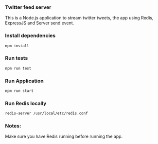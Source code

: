 ### Twitter feed server

This is a Node.js application to stream twitter tweets, the app using Redis, ExpressJS and Server send event.

### Install dependencies
```sh
npm install
```

### Run tests
```sh
npm run test
```

### Run Application
```sh
npm run start
```

### Run Redis locally
```sh
redis-server /usr/local/etc/redis.conf
```

### Notes:
Make sure you have Redis running before running the app.